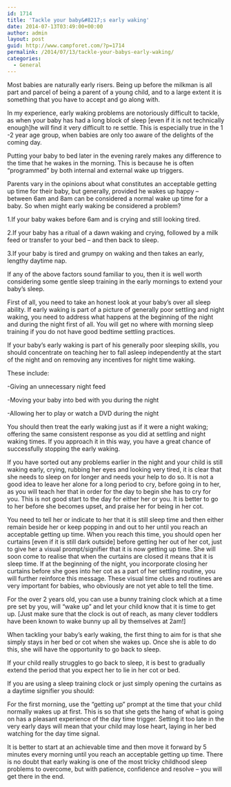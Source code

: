 ```yaml
---
id: 1714
title: 'Tackle your baby&#8217;s early waking'
date: 2014-07-13T03:49:00+00:00
author: admin
layout: post
guid: http://www.campforet.com/?p=1714
permalink: /2014/07/13/tackle-your-babys-early-waking/
categories:
  - General
---
```

Most babies are naturally early risers. Being up before the milkman is all part and parcel of being a parent of a young child, and to a large extent it is something that you have to accept and go along with.
  
In my experience, early waking problems are notoriously difficult to tackle, as when your baby has had a long block of sleep [even if it is not technically enough]he will find it very difficult to re settle. This is especially true in the 1 -2 year age group, when babies are only too aware of the delights of the coming day.

Putting your baby to bed later in the evening rarely makes any difference to the time that he wakes in the morning. This is because he is often &#8220;programmed&#8221; by both internal and external wake up triggers.
  
Parents vary in the opinions about what constitutes an acceptable getting up time for their baby, but generally, provided he wakes up happy &#8211; between 6am and 8am can be considered a normal wake up time for a baby. So when might early waking be considered a problem?

1.If your baby wakes before 6am and is crying and still looking tired.
  
2.If your baby has a ritual of a dawn waking and crying, followed by a milk feed or transfer to your bed &#8211; and then back to sleep.
  
3.If your baby is tired and grumpy on waking and then takes an early, lengthy daytime nap.

If any of the above factors sound familiar to you, then it is well worth considering some gentle sleep training in the early mornings to extend your baby&#8217;s sleep.

First of all, you need to take an honest look at your baby&#8217;s over all sleep ability. If early waking is part of a picture of generally poor settling and night waking, you need to address what happens at the beginning of the night and during the night first of all. You will get no where with morning sleep training if you do not have good bedtime settling practices.
  
If your baby&#8217;s early waking is part of his generally poor sleeping skills, you should concentrate on teaching her to fall asleep independently at the start of the night and on removing any incentives for night time waking.

These include:
  
-Giving an unnecessary night feed
  
-Moving your baby into bed with you during the night
  
-Allowing her to play or watch a DVD during the night

You should then treat the early waking just as if it were a night waking; offering the same consistent response as you did at settling and night waking times. If you approach it in this way, you have a great chance of successfully stopping the early waking.
  
If you have sorted out any problems earlier in the night and your child is still waking early, crying, rubbing her eyes and looking very tired, it is clear that she needs to sleep on for longer and needs your help to do so. It is not a good idea to leave her alone for a long period to cry, before going in to her, as you will teach her that in order for the day to begin she has to cry for you. This is not good start to the day for either her or you. It is better to go to her before she becomes upset, and praise her for being in her cot.

You need to tell her or indicate to her that it is still sleep time and then either remain beside her or keep popping in and out to her until you reach an acceptable getting up time. When you reach this time, you should open her curtains [even if it is still dark outside] before getting her out of her cot, just to give her a visual prompt/signifier that it is now getting up time. She will soon come to realise that when the curtains are closed it means that it is sleep time. If at the beginning of the night, you incorporate closing her curtains before she goes into her cot as a part of her settling routine, you will further reinforce this message. These visual time clues and routines are very important for babies, who obviously are not yet able to tell the time.

For the over 2 years old, you can use a bunny training clock which at a time pre set by you, will &#8220;wake up&#8221; and let your child know that it is time to get up. [Just make sure that the clock is out of reach, as many clever toddlers have been known to wake bunny up all by themselves at 2am!]
  
When tackling your baby&#8217;s early waking, the first thing to aim for is that she simply stays in her bed or cot when she wakes up. Once she is able to do this, she will have the opportunity to go back to sleep.
  
If your child really struggles to go back to sleep, it is best to gradually extend the period that you expect her to lie in her cot or bed.
  
If you are using a sleep training clock or just simply opening the curtains as a daytime signifier you should:

For the first morning, use the &#8220;getting up&#8221; prompt at the time that your child normally wakes up at first. This is so that she gets the hang of what is going on has a pleasant experience of the day time trigger. Setting it too late in the very early days will mean that your child may lose heart, laying in her bed watching for the day time signal.

It is better to start at an achievable time and then move it forward by 5 minutes every morning until you reach an acceptable getting up time. There is no doubt that early waking is one of the most tricky childhood sleep problems to overcome, but with patience, confidence and resolve &#8211; you will get there in the end.